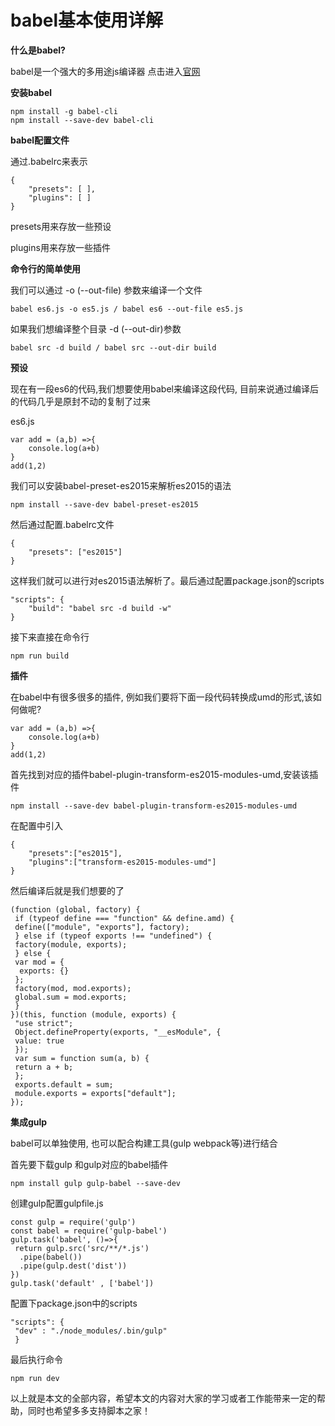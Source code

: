 # babel基本使用详解

**什么是babel?**

babel是一个强大的多用途js编译器 点击进入[官网](http://babeljs.io/)

**安装babel**

```
npm install -g babel-cli 
npm install --save-dev babel-cli
```

**babel配置文件**

通过.babelrc来表示

```
{
	"presets": [ ],
	"plugins": [ ]
}
```

presets用来存放一些预设

plugins用来存放一些插件 

**命令行的简单使用**

我们可以通过 -o (--out-file) 参数来编译一个文件

```
babel es6.js -o es5.js / babel es6 --out-file es5.js
```

如果我们想编译整个目录 -d (--out-dir)参数

```
babel src -d build / babel src --out-dir build
```

**预设**

现在有一段es6的代码,我们想要使用babel来编译这段代码, 目前来说通过编译后的代码几乎是原封不动的复制了过来

es6.js

```
var add = (a,b) =>{
	console.log(a+b)
}
add(1,2)
```

我们可以安装babel-preset-es2015来解析es2015的语法

```
npm install --save-dev babel-preset-es2015
```

然后通过配置.babelrc文件

```
{
	"presets": ["es2015"]
}
```

这样我们就可以进行对es2015语法解析了。最后通过配置package.json的scripts

```
"scripts": {
	"build": "babel src -d build -w"
}
```

接下来直接在命令行

```
npm run build
```

**插件**

在babel中有很多很多的插件, 例如我们要将下面一段代码转换成umd的形式,该如何做呢?

```
var add = (a,b) =>{
	console.log(a+b)
}
add(1,2)
```

首先找到对应的插件babel-plugin-transform-es2015-modules-umd,安装该插件

```
npm install --save-dev babel-plugin-transform-es2015-modules-umd
```

在配置中引入

```
{
	"presets":["es2015"],
	"plugins":["transform-es2015-modules-umd"]
}
```

然后编译后就是我们想要的了

```
(function (global, factory) {
 if (typeof define === "function" && define.amd) {
 define(["module", "exports"], factory);
 } else if (typeof exports !== "undefined") {
 factory(module, exports);
 } else {
 var mod = {
  exports: {}
 };
 factory(mod, mod.exports);
 global.sum = mod.exports;
 }
})(this, function (module, exports) {
 "use strict";
 Object.defineProperty(exports, "__esModule", {
 value: true
 });
 var sum = function sum(a, b) {
 return a + b;
 };
 exports.default = sum;
 module.exports = exports["default"];
});

```

**集成gulp**

babel可以单独使用, 也可以配合构建工具(gulp webpack等)进行结合

首先要下载gulp 和gulp对应的babel插件

```
npm install gulp gulp-babel --save-dev
```

创建gulp配置gulpfile.js

```
const gulp = require('gulp')
const babel = require('gulp-babel')
gulp.task('babel', ()=>{
 return gulp.src('src/**/*.js')
  .pipe(babel())  
  .pipe(gulp.dest('dist'))
})
gulp.task('default' , ['babel'])

```

配置下package.json中的scripts

```
"scripts": {
 "dev" : "./node_modules/.bin/gulp"
 }
```

最后执行命令

```
npm run dev
```

以上就是本文的全部内容，希望本文的内容对大家的学习或者工作能带来一定的帮助，同时也希望多多支持脚本之家！